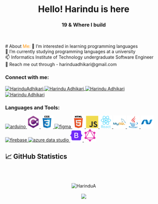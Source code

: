 <br></br>

<h1 align="center">Hello! Harindu is here</h1>
<h3 align="center">19 & Where I build</h3>

<br>
<br>
# About <span style="color:#FF9102">Me:</span>
👀 I’m interested in learning programming languages <br>
🌱 I’m currently studying programming languages at a university <br>
📫 Informatics Institute of Technology undergraduate Software Engineer <br>
💬 Reach me out through - harinduadhikari@gmail.com <br>

<h3 align="left">Connect with me:</h3>
<p align="left">
  <a href="https://x.com/HarinduAdhikari" target="_blank">
    <img align="center" src="https://raw.githubusercontent.com/rahuldkjain/github-profile-readme-generator/master/src/images/icons/Social/twitter.svg" alt="HarinduAdhikari" height="30" width="40" />
  </a>
  <a href="https://www.linkedin.com/in/harindu-adhikari-201269243/" target="_blank">
    <img align="center" src="https://raw.githubusercontent.com/rahuldkjain/github-profile-readme-generator/master/src/images/icons/Social/linked-in-alt.svg" alt="Harindu Adhikari" height="30" width="40" />
  </a>
  <a href="https://www.facebook.com/profile.php?id=61557542183984" target="_blank">
    <img align="center" src="https://raw.githubusercontent.com/rahuldkjain/github-profile-readme-generator/master/src/images/icons/Social/facebook.svg" alt="Harindu Adhikari" height="30" width="40" />
  </a>
  <a href="https://medium.com/@harinduadhikari" target="_blank">
    <img align="center" src="https://raw.githubusercontent.com/rahuldkjain/github-profile-readme-generator/master/src/images/icons/Social/medium.svg" alt="Harindu Adhikari" height="30" width="40" />
  </a>
</p>

<h3 align="left">Languages and Tools:</h3>
<p align="left">
  <a href="https://www.arduino.cc/" target="_blank" rel="noreferrer">
    <img src="https://cdn.worldvectorlogo.com/logos/arduino-1.svg" alt="arduino" width="40" height="40"/>
  </a>
  <a href="https://www.w3schools.com/cs/" target="_blank" rel="noreferrer">
    <img src="https://raw.githubusercontent.com/devicons/devicon/master/icons/csharp/csharp-original.svg" alt="csharp" width="40" height="40"/>
  </a>
  <a href="https://www.w3schools.com/css/" target="_blank" rel="noreferrer">
    <img src="https://raw.githubusercontent.com/devicons/devicon/master/icons/css3/css3-original-wordmark.svg" alt="css3" width="40" height="40"/>
  </a>
  <a href="https://www.figma.com/" target="_blank" rel="noreferrer">
    <img src="https://www.vectorlogo.zone/logos/figma/figma-icon.svg" alt="figma" width="40" height="40"/>
  </a>
  <a href="https://www.w3.org/html/" target="_blank" rel="noreferrer">
    <img src="https://raw.githubusercontent.com/devicons/devicon/master/icons/html5/html5-original-wordmark.svg" alt="html5" width="40" height="40"/>
  </a>
  <a href="https://developer.mozilla.org/en-US/docs/Web/JavaScript" target="_blank" rel="noreferrer">
    <img src="https://raw.githubusercontent.com/devicons/devicon/master/icons/javascript/javascript-original.svg" alt="javascript" width="40" height="40"/>
  </a>
  <a href="https://reactjs.org/" target="_blank" rel="noreferrer">
    <img src="https://raw.githubusercontent.com/devicons/devicon/master/icons/react/react-original-wordmark.svg" alt="react" width="40" height="40"/>
  </a>
  <a href="https://www.mysql.com/" target="_blank" rel="noreferrer">
    <img src="https://raw.githubusercontent.com/devicons/devicon/master/icons/mysql/mysql-original-wordmark.svg" alt="mysql" width="40" height="40"/>
  </a>
  <a href="https://www.java.com/" target="_blank" rel="noreferrer">
    <img src="https://raw.githubusercontent.com/devicons/devicon/master/icons/java/java-original.svg" alt="java" width="40" height="40"/>
  </a>
  <a href="https://dotnet.microsoft.com/" target="_blank" rel="noreferrer">
    <img src="https://raw.githubusercontent.com/devicons/devicon/master/icons/dot-net/dot-net-original.svg" alt=".net" width="40" height="40"/>
  </a>
  <a href="https://firebase.google.com/" target="_blank" rel="noreferrer">
    <img src="https://www.vectorlogo.zone/logos/firebase/firebase-icon.svg" alt="firebase" width="40" height="40"/>
  </a>
  <a href="https://azure.microsoft.com/en-us/services/data-studio/" target="_blank" rel="noreferrer">
    <img src="https://www.vectorlogo.zone/logos/microsoft_azure/microsoft_azure-icon.svg" alt="azure data studio" width="40" height="40"/>
  </a>
  <a href="https://getbootstrap.com/" target="_blank" rel="noreferrer">
    <img src="https://raw.githubusercontent.com/devicons/devicon/master/icons/bootstrap/bootstrap-plain.svg" alt="bootstrap" width="40" height="40"/>
  </a>
  <a href="https://graphql.org/" target="_blank" rel="noreferrer">
    <img src="https://raw.githubusercontent.com/devicons/devicon/master/icons/graphql/graphql-plain.svg" alt="graphql" width="40" height="40"/>
  </a>
</p>

## 📈 GitHub Statistics
<br></br>
<p align="center">
  <img src="https://github-readme-streak-stats.herokuapp.com/?user=HarinduA&theme=tokyonight&background=00000000&border=FF9102&stroke=FF9102&ring=FF9102&fire=FF9102&currStreakNum=FF9102&sideNums=FF9102&currStreakLabel=FF9102&sideLabels=FF9102&dates=FF9102" alt="HarinduA"/>
  <br></br>
  <img height="230em" src="https://github-profile-summary-cards.vercel.app/api/cards/profile-details?username=HarinduA&theme=github_dark"/>
</p>


